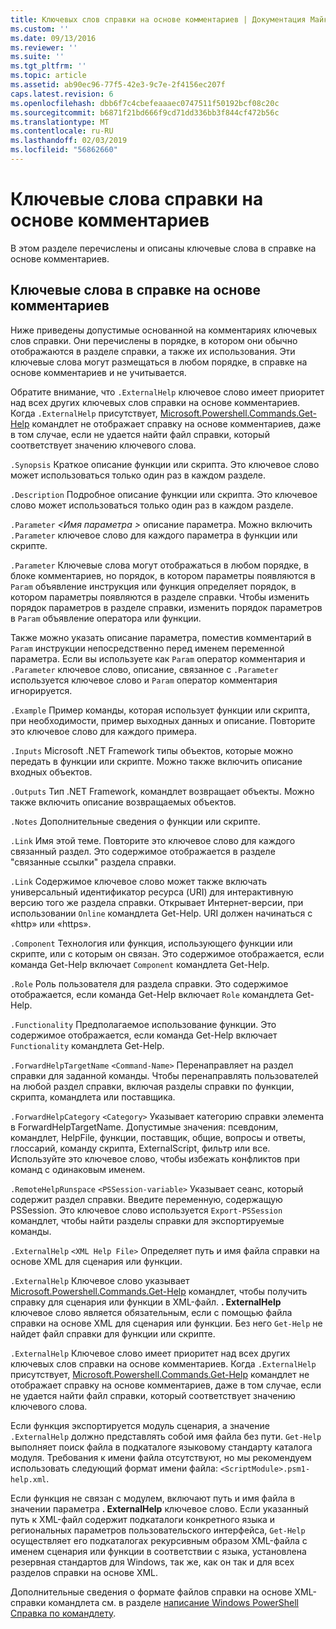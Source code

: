 ```yaml
---
title: Ключевых слов справки на основе комментариев | Документация Майкрософт
ms.custom: ''
ms.date: 09/13/2016
ms.reviewer: ''
ms.suite: ''
ms.tgt_pltfrm: ''
ms.topic: article
ms.assetid: ab90ec96-77f5-42e3-9c7e-2f4156ec207f
caps.latest.revision: 6
ms.openlocfilehash: dbb6f7c4cbefeaaaec0747511f50192bcf08c20c
ms.sourcegitcommit: b6871f21bd666f9cd71dd336bb3f844cf472b56c
ms.translationtype: MT
ms.contentlocale: ru-RU
ms.lasthandoff: 02/03/2019
ms.locfileid: "56862660"
---
```

# <a name="comment-based-help-keywords"></a>Ключевые слова справки на основе комментариев

В этом разделе перечислены и описаны ключевые слова в справке на основе комментариев.

## <a name="keywords-in-comment-based-help"></a>Ключевые слова в справке на основе комментариев

Ниже приведены допустимые основанной на комментариях ключевых слов справки. Они перечислены в порядке, в котором они обычно отображаются в разделе справки, а также их использования. Эти ключевые слова могут размещаться в любом порядке, в справке на основе комментариев и не учитывается.

Обратите внимание, что `.ExternalHelp` ключевое слово имеет приоритет над всех других ключевых слов справки на основе комментариев. Когда `.ExternalHelp` присутствует, [Microsoft.Powershell.Commands.Get-Help](/dotnet/api/Microsoft.PowerShell.Commands.Get-Help) командлет не отображает справку на основе комментариев, даже в том случае, если не удается найти файл справки, который соответствует значению ключевого слова.

`.Synopsis` Краткое описание функции или скрипта. Это ключевое слово может использоваться только один раз в каждом разделе.

`.Description` Подробное описание функции или скрипта. Это ключевое слово может использоваться только один раз в каждом разделе.

`.Parameter` *\<Имя параметра >* описание параметра. Можно включить `.Parameter` ключевое слово для каждого параметра в функции или скрипте.

`.Parameter` Ключевые слова могут отображаться в любом порядке, в блоке комментариев, но порядок, в котором параметры появляются в `Param` объявление инструкция или функция определяет порядок, в котором параметры появляются в разделе справки. Чтобы изменить порядок параметров в разделе справки, изменить порядок параметров в `Param` объявление оператора или функции.

Также можно указать описание параметра, поместив комментарий в `Param` инструкции непосредственно перед именем переменной параметра. Если вы используете как `Param` оператор комментария и `.Parameter` ключевое слово, описание, связанное с `.Parameter` используется ключевое слово и `Param` оператор комментария игнорируется.

`.Example` Пример команды, которая использует функции или скрипта, при необходимости, пример выходных данных и описание. Повторите это ключевое слово для каждого примера.

`.Inputs` Microsoft .NET Framework типы объектов, которые можно передать в функции или скрипте. Можно также включить описание входных объектов.

`.Outputs` Тип .NET Framework, командлет возвращает объекты. Можно также включить описание возвращаемых объектов.

`.Notes` Дополнительные сведения о функции или скрипте.

`.Link` Имя этой теме. Повторите это ключевое слово для каждого связанный раздел. Это содержимое отображается в разделе "связанные ссылки" раздела справки.

`.Link` Содержимое ключевое слово может также включать универсальный идентификатор ресурса (URI) для интерактивную версию того же раздела справки. Открывает Интернет-версии, при использовании `Online` командлета Get-Help. URI должен начинаться с «http» или «https».

`.Component` Технология или функция, использующего функции или скрипте, или с которым он связан. Это содержимое отображается, если команда Get-Help включает `Component` командлета Get-Help.

`.Role` Роль пользователя для раздела справки. Это содержимое отображается, если команда Get-Help включает `Role` командлета Get-Help.

`.Functionality` Предполагаемое использование функции. Это содержимое отображается, если команда Get-Help включает `Functionality` командлета Get-Help.

`.ForwardHelpTargetName` `<Command-Name>` Перенаправляет на раздел справки для заданной команды. Чтобы перенаправлять пользователей на любой раздел справки, включая разделы справки по функции, скрипта, командлета или поставщика.

`.ForwardHelpCategory` `<Category>` Указывает категорию справки элемента в ForwardHelpTargetName. Допустимые значения: псевдоним, командлет, HelpFile, функции, поставщик, общие, вопросы и ответы, глоссарий, команду скрипта, ExternalScript, фильтр или все. Используйте это ключевое слово, чтобы избежать конфликтов при команд с одинаковым именем.

`.RemoteHelpRunspace` `<PSSession-variable>` Указывает сеанс, который содержит раздел справки. Введите переменную, содержащую PSSession. Это ключевое слово используется `Export-PSSession` командлет, чтобы найти разделы справки для экспортируемые команды.

`.ExternalHelp` `<XML Help File>` Определяет путь и имя файла справки на основе XML для сценария или функции.

`.ExternalHelp` Ключевое слово указывает [Microsoft.Powershell.Commands.Get-Help](/dotnet/api/Microsoft.PowerShell.Commands.Get-Help) командлет, чтобы получить справку для сценария или функции в XML-файл. **. ExternalHelp** ключевое слово является обязательным, если с помощью файла справки на основе XML для сценария или функции. Без него `Get-Help` не найдет файл справки для функции или скрипте.

`.ExternalHelp` Ключевое слово имеет приоритет над всех других ключевых слов справки на основе комментариев. Когда `.ExternalHelp` присутствует, [Microsoft.Powershell.Commands.Get-Help](/dotnet/api/Microsoft.PowerShell.Commands.Get-Help) командлет не отображает справку на основе комментариев, даже в том случае, если не удается найти файл справки, который соответствует значению ключевого слова.

Если функция экспортируется модуль сценария, а значение `.ExternalHelp` должно представлять собой имя файла без пути. `Get-Help` выполняет поиск файла в подкаталоге языковому стандарту каталога модуля. Требования к имени файла отсутствуют, но мы рекомендуем использовать следующий формат имени файла: `<ScriptModule>.psm1-help.xml`.

Если функция не связан с модулем, включают путь и имя файла в значении параметра **. ExternalHelp** ключевое слово. Если указанный путь к XML-файл содержит подкаталоги конкретного языка и региональных параметров пользовательского интерфейса, `Get-Help` осуществляет его подкаталогах рекурсивным образом XML-файла с именем сценария или функции в соответствии с языка, установлена резервная стандартов для Windows, так же, как он так и для всех разделов справки на основе XML.

Дополнительные сведения о формате файлов справки на основе XML-справки командлета см. в разделе [написание Windows PowerShell Справка по командлету](./writing-help-for-windows-powershell-cmdlets.md).
